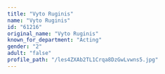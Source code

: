 ```yaml
---
title: "Vyto Ruginis"
name: "Vyto Ruginis"
id: "61216"
original_name: "Vyto Ruginis"
known_for_department: "Acting"
gender: "2"
adult: "false"
profile_path: "/les4ZXAb2TL1Crqa8DzGwLvwns5.jpg"
---
```

